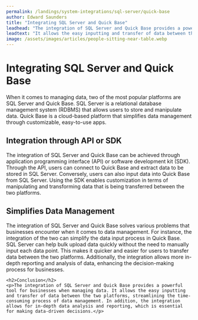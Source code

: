 ```yaml
---
permalink: /landings/system-integrations/sql-server/quick-base
author: Edward Saunders
title: "Integrating SQL Server and Quick Base"
leadhead: "The integration of SQL Server and Quick Base provides a powerful tool for businesses when managing data"
leadtext: "It allows the easy inputting and transfer of data between the two platforms, streamlining the time-consuming process of data management. In addition, the integration allows for in-depth data analysis and reporting, which is essential for making data-driven decisions."
image: /assets/images/articles/people-sitting-near-table.webp
---
```

<div class="arttext">	<h1>Integrating SQL Server and Quick Base</h1>
	<p>When it comes to managing data, two of the most popular platforms are SQL Server and Quick Base. SQL Server is a relational database management system (RDBMS) that allows users to store and manipulate data. Quick Base is a cloud-based platform that simplifies data management through customizable, easy-to-use apps.</p>
	<h2>Integration through API or SDK</h2>
	<p>The integration of SQL Server and Quick Base can be achieved through application programming interface (API) or software development kit (SDK). Through the API, users can connect to Quick Base and extract data to be stored in SQL Server. Conversely, users can also input data into Quick Base from SQL Server. Using the SDK enables customization in terms of manipulating and transforming data that is being transferred between the two platforms. </p>
	<h2>Simplifies Data Management</h2>
	<p>The integration of SQL Server and Quick Base solves various problems that businesses encounter when it comes to data management. For instance, the integration of the two can simplify the data input process in Quick Base. SQL Server can help bulk upload data quickly without the need to manually input each data point. This makes it quicker and easier for users to transfer data between the two platforms. Additionally, the integration allows more in-depth reporting and analysis of data, enhancing the decision-making process for businesses. </p>
	
	<h2>Conclusion</h2>
	<p>The integration of SQL Server and Quick Base provides a powerful tool for businesses when managing data. It allows the easy inputting and transfer of data between the two platforms, streamlining the time-consuming process of data management. In addition, the integration allows for in-depth data analysis and reporting, which is essential for making data-driven decisions.</p>
</div>